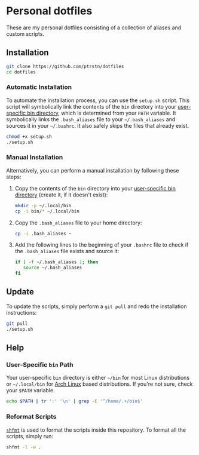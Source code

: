 # Personal dotfiles

These are my personal dotfiles consisting of a collection of aliases and custom scripts. 

## Installation

```bash
git clone https://github.com/ptrstn/dotfiles
cd dotfiles
```

### Automatic Installation

To automate the installation process, you can use the `setup.sh` script. 
This script will symbolically link the contents of the `bin` directory into your 
[user-specific bin directory](#user-specific-bin-path), which is determined from your `PATH` variable.
It symbolically links the `.bash_aliases` file to your `~/.bash_aliases` and sources it in your `~/.bashrc`. 
It also safely skips the files that already exist.

```bash
chmod +x setup.sh
./setup.sh
```

### Manual Installation

Alternatively, you can perform a manual installation by following these steps:

1. Copy the contents of the `bin` directory into your [user-specific bin directory](#user-specific-bin-path) (create it, if it doesn't exist):

   ```bash
   mkdir -p ~/.local/bin
   cp -i bin/* ~/.local/bin
   ```

2. Copy the `.bash_aliases` file to your home directory:

   ```bash
   cp -i .bash_aliases ~
   ```

3. Add the following lines to the beginning of your `.bashrc` file to check if the `.bash_aliases` file exists and source it:

   ```bash
   if [ -f ~/.bash_aliases ]; then
      source ~/.bash_aliases
   fi
   ```

## Update

To update the scripts, simply perform a `git pull` and redo the installation instructions:

```bash
git pull
./setup.sh
```

## Help

### User-Specific `bin` Path

Your user-specific `bin` directory is either `~/bin` for most Linux distributions or `~/.local/bin` for [Arch Linux](https://archlinux.org/) based distributions.
If you're not sure, check your `$PATH` variable.

```bash
echo $PATH | tr ':' '\n' | grep -E '^/home/.+/bin$'
```

### Reformat Scripts

[`shfmt`](https://github.com/mvdan/sh) is used to format the scripts inside this repository. 
To format all the scripts, simply run:

```bash
shfmt -l -w .
```
